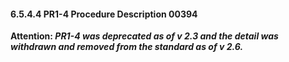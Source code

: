 #### 6.5.4.4 PR1-4 Procedure Description 00394

**Attention: _PR1-4 was deprecated as of v 2.3 and the detail was withdrawn and removed from the standard as of v 2.6._**
